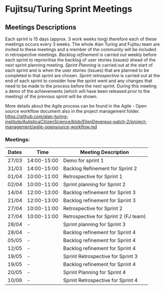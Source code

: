 # Fujitsu/Turing Sprint Meetings
## Meetings Descriptions
Each sprint is 15 days (approx. 3 work weeks long) therefore each of these meetings occurs every 3 weeks. 
The whole Alan Turing and Fujitsu team are invited to these meetings and a member of the community will be included in retrospective meetings.
*Backlog refinement* is carried out weekly before each sprint to reprioritise the backlog of user stories (issues) ahead of the next sprint planning meeting.
*Sprint Planning* is carried out at the start of each sprint and is when the user stories (issues) that are planned to be completed in that sprint are chosen.
*Sprint retrospective* is carried out at the end of each sprint to consider how the sprint went and any changes that need to be made to the process before the next sprint.
During this meeting a demo of the achievements (which will have been released prior to the meeting) of the previous sprint will be shown. 

More details about the Agile process can be found in the Agile - Open source workflow document also in the project management folder. 
https://github.com/alan-turing-institute/AutisticaCitizenScience/blob/EllenDevereux-patch-2/project-management/agile-opensource-workflow.md

### Meetings:

|Dates |Time| Meeting Description|
|---|---|----------|
| 27/03|14:00-15:00| Demo for sprint 1|
| 31/03|14:00-15:00| Backlog Refinement for Sprint 2|
| 01/04|10:00-11:00| Retrospective for Sprint 1 |
| 02/04|10:00-11:00| Sprint planning for Sprint 2 |
| 14/04| 12:00-13:00| Backlog refinement for Sprint 3 |
| 21/04| 12:00-13:00| Backlog refinement for Sprint 3 |
| 27/04| 10:00-11:00 | Retrospective for Sprint 2 |
| 27/04| 10:00-11:00 | Retrospective for Sprint 2 (FJ team)|
| 28/04| - | Sprint planning for Sprint 3 |
| 28/04| - | Backlog refinement for Sprint 4 |
| 05/05| - | Backlog refinement for Sprint 4 |
| 12/05| - | Backlog refinement for Sprint 4 |
| 19/05| - | Sprint Retrospective for Sprint 3 |
| 19/05| - | Backlog refinement for Sprint 4 |
| 20/05| - | Sprint Planning for Sprint 4 |
| 10/06| - | Sprint Retrospective for Sprint 4 |
